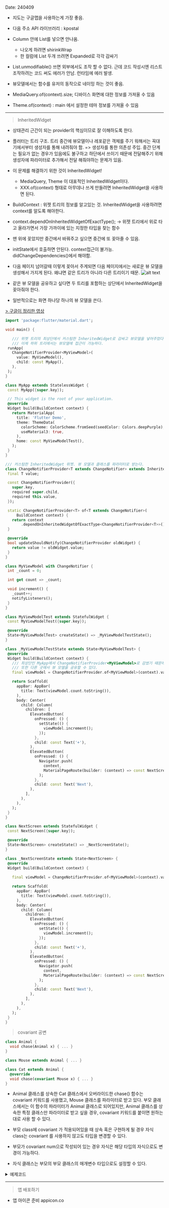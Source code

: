 Date: 240409

- 지도는 구글맵을 사용하는게 가장 좋음.
- 다음 주소 API 라이브러리 : kpostal 
- Column 안에 List를 넣으면 안나옴. 
    - 나오게 하려면 shirinkWrap 
    - 한 컬럼에 List 두개 쓰려면 Expanded로 각각 감싸기

- List.unmodifiable() 쓰면 외부에서도 조작 할 수 없다.
  근데 코드 작성시엔 리스트 조작하려는 코드 써도 에러가 안남. 런타임에 에러 발생.
- 뷰모델에서는 함수를 유저의 동작으로 네이밍 하는 것이 좋음.
- MediaQuery.of(context).size; 디바이스 화면에 대한 정보를 가져올 수 있음
- Theme.of(context) : main 에서 설정한 테마 정보를 가져올 수 있음

---- 

>InheritedWidget

- 상태관리 근간이 되는 provider의 핵심이므로 잘 이해하도록 한다.
- 플러터는 트리 구조. 트리 중간에 뷰모델이나 레포같은 객체를 주기 워해서는 꼭대기에서부터 생성자를 통해 내려줘야 함.
  => 생성자를 통한 의존성 주입. 
  중간 단계는 필요가 없는 경우가 있음에도 불구하고 하단에서 쓰이기 때문에 전달해주기 위해 생성자에 파라미터로 추가해서 전달 해줘야하는 문제가 있음.
- 이 문제를 해결하기 위한 것이 InheritedWidget!
    - MediaQuery, Theme 이 대표적인 InheritedWidget이다.
    - XXX.of(context) 형태로 아무데나 쓰게 만들려면 InheritedWidget을 사용하면 된다.
    
- BuildContext : 위젯 트리의 정보를 알고있는 것. InheritedWidget을 사용하려면 context를 알도록 해야한다.
- context.dependOnInheritedWidgetOfExactType<MyColor>();
    -> 위젯 트리에서 위로 타고 올라가면서 가장 가까이에 있는 지정한 타입을 찾는 함수
- 맨 위에 꽂았지만 중간에서 바꿔주고 싶으면 중간에 또 꽂아줄 수 있음.
- initState에서 호출하면 안된다. context접근이 불가능. didChangeDependencies()에서 해야함.
- 다음 페이지 넘어갈때 이렇게 꽂아서 주게되면 다음 페이지에서는 새로운 뷰 모델을 생성해서 가지게 된다. 왜냐면 같은 트리가 아니라 다른 트리이기 때문.
![alt text](image.png)
- 같은 뷰 모델을 공유하고 싶다면 두 트리를 포함하는 상단에서 InheritedWidget을 꽂아줘야 한다.
- 일반적으로는 화면 하나당 하나의 뷰 모델을 쓴다.

[> 구글이 정리한 영상](https://youtu.be/og-vJqLzg2c?feature=shared)



 ~~~dart
 import 'package:flutter/material.dart';

void main() {

    /// 위젯 트리의 최상단에서 커스텀한 InheritedWidget로 감싸고 뷰모델을 넣어주었다. 
    /// 이제 하위 트리에서는 뷰모델에 접근이 가능하다.
  runApp(
    ChangeNotifierProvider<MyViewModel>(
      value: MyViewModel(),
      child: const MyApp(),
    ),
  );
}

class MyApp extends StatelessWidget {
  const MyApp({super.key});

  // This widget is the root of your application.
  @override
  Widget build(BuildContext context) {
    return MaterialApp(
      title: 'Flutter Demo',
      theme: ThemeData(
        colorScheme: ColorScheme.fromSeed(seedColor: Colors.deepPurple),
        useMaterial3: true,
      ),
      home: const MyViewModelTest(),
    );
  }
}

/// 커스텀한 InheritedWidget 위젯. 뷰 모델과 클래스를 파라미터로 받는다.
class ChangeNotifierProvider<T extends ChangeNotifier> extends InheritedWidget {
  final T value;

  const ChangeNotifierProvider({
    super.key,
    required super.child,
    required this.value,
  });

  static ChangeNotifierProvider<T> of<T extends ChangeNotifier>(
      BuildContext context) {
    return context
        .dependOnInheritedWidgetOfExactType<ChangeNotifierProvider<T>>()!;
  }

  @override
  bool updateShouldNotify(ChangeNotifierProvider oldWidget) {
    return value != oldWidget.value;
  }
}

class MyViewModel with ChangeNotifier {
  int _count = 0;

  int get count => _count;

  void increment() {
    _count++;
    notifyListeners();
  }
}

class MyViewModelTest extends StatefulWidget {
  const MyViewModelTest({super.key});

  @override
  State<MyViewModelTest> createState() => _MyViewModelTestState();
}

class _MyViewModelTestState extends State<MyViewModelTest> {
  @override
  Widget build(BuildContext context) {
    /// 최상단인 MyApp에서 ChangeNotifierProvider<MyViewModel>로 감쌌기 때문에 뷰 모델을 불러와 값을 사용 할 수 있다.
    /// 또한 다른 곳에서 뷰 모델을 공유할 수 있다.
    final viewModel = ChangeNotifierProvider.of<MyViewModel>(context).value;

    return Scaffold(
      appBar: AppBar(
        title: Text(viewModel.count.toString()),
      ),
      body: Center(
        child: Column(
          children: [
            ElevatedButton(
              onPressed: () {
                setState(() {
                  viewModel.increment();
                });
              },
              child: const Text('+'),
            ),
            ElevatedButton(
              onPressed: () {
                Navigator.push(
                  context,
                  MaterialPageRoute(builder: (context) => const NextScreen()),
                );
              },
              child: const Text('Next'),
            ),
          ],
        ),
      ),
    );
  }
}

class NextScreen extends StatefulWidget {
  const NextScreen({super.key});

  @override
  State<NextScreen> createState() => _NextScreenState();
}

class _NextScreenState extends State<NextScreen> {
  @override
  Widget build(BuildContext context) {
    
    final viewModel = ChangeNotifierProvider.of<MyViewModel>(context).value;

    return Scaffold(
      appBar: AppBar(
        title: Text(viewModel.count.toString()),
      ),
      body: Center(
        child: Column(
          children: [
            ElevatedButton(
              onPressed: () {
                setState(() {
                  viewModel.increment();
                });
              },
              child: const Text('+'),
            ),
            ElevatedButton(
              onPressed: () {
                Navigator.push(
                  context,
                  MaterialPageRoute(builder: (context) => const NextScreen()),
                );
              },
              child: const Text('Next'),
            ),
          ],
        ),
      ),
    );
  }
}
 ~~~
 
 > covariant 공변

~~~dart
class Animal {
  void chase(Animal x) { ... }
}

class Mouse extends Animal { ... }

class Cat extends Animal {
  @override
  void chase(covariant Mouse x) { ... }
}
~~~

- Animal 클래스를 상속한 Cat 클래스에서 오버라이드한 chase() 함수는 covariant 키워드를 사용했고, Mouse 클래스를 파라미터로 받고 있다.
부모 클래스에서는 이 함수의 파라미터가 Animal 클래스로 되어있지만, Animal 클래스를 상속한 특정 클래스만 파라미터로 받고 싶을 경우,
covariant 키워드를 붙이면 원하는대로 사용 할 수 있다.

- 부모 class에 covariant 가 적용되어있을 때 상속 혹은 구현하게 될 경우 자식 class는 covariant 를 사용하지 않고도 타입을 변경할 수 있다.
- 부모가 covariant num으로 작성되어 있는 경우 자식은 해당 타입의 자식으로도 변경이 가능하다.
- 자식 클래스는 부모의 부모 클래스의 매개변수 타입으로도 설정할 수 있다.

<details>
<summary>예제코드</summary>

~~~dart
main() {
  ChildA().read("aaa");
  ChildB().read(1);
  ChildC().read(1.0);
}


class GrandParent {
  read(Object l){
    print(l);
  }
}

class ParentA extends GrandParent {
  @override
  read(covariant num l) {
    print(l);
  }
}

class ChildA extends ParentA{
  @override
  read(Object l) {
    print(l);
  }
  
}
  
class ChildB extends ParentA{
  @override
  read(int l) {
    print(l);
  }
}

class ChildC extends ParentA{
  @override
  read(double l) {
    print(l);
  }
}

class ChildD extends ParentA{
}

class ParentB extends GrandParent {
  @override
  read(Object l) {
    print(l);
  }
}
~~~
</details>

 ----
 > 앱 배포하기
 - 앱 아이콘 준비
 appicon.co